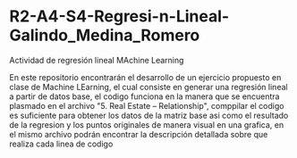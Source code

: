 # R2-A4-S4-Regresi-n-Lineal-Galindo_Medina_Romero
Actividad de regresión lineal MAchine Learning

En este repositorio encontrarán el desarrollo de un ejercicio propuesto en clase de Machine LEarning, el cual consiste en generar una regresión lineal a partir de datos base, el codigo funciona en la manera que se encuentra plasmado en el archivo "5. Real Estate – Relationship", comppilar el codigo es suficiente para obtener los datos de la matriz base asi como el resultado de la regresion y los puntos originales de manera visual en una grafica, en el mismo archivo podrán encontrar la descripción detallada sobre que realiza cada linea de codigo
